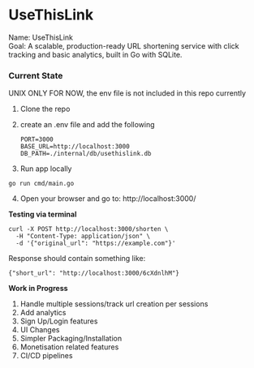 # UseThisLink

Name: UseThisLink <br>
Goal: A scalable, production-ready URL shortening service with click tracking and basic analytics, built in Go with SQLite.



### Current State

UNIX ONLY FOR NOW, the env file is not included in this repo currently

1. Clone the repo

2. create an .env file and add the following

	```
	PORT=3000
	BASE_URL=http://localhost:3000
	DB_PATH=./internal/db/usethislink.db
	```

3. Run app locally
```
go run cmd/main.go
```

4. Open your browser and go to: http://localhost:3000/

**Testing via terminal**

```
curl -X POST http://localhost:3000/shorten \
  -H "Content-Type: application/json" \
  -d '{"original_url": "https://example.com"}'
```


Response should contain something like:

```
{"short_url": "http://localhost:3000/6cXdnlhM"}
```

**Work in Progress**

1. Handle multiple sessions/track url creation per sessions
2. Add analytics
3. Sign Up/Login features
4. UI Changes
5. Simpler Packaging/Installation
6. Monetisation related features
7. CI/CD pipelines
